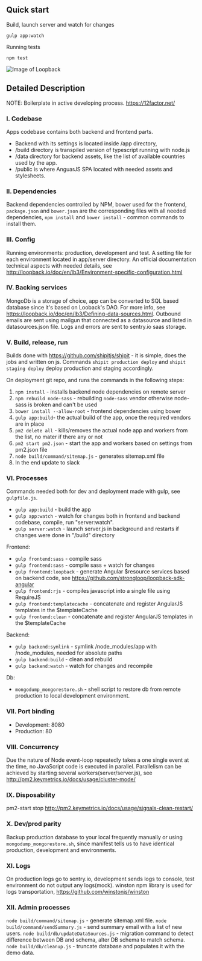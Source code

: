 ## Quick start
Build, launch server and watch for changes
```
gulp app:watch
``` 
Running tests
```
npm test
```

![Image of Loopback](https://raw.githubusercontent.com/ivanproskuryakov/loopplate/master/docs/screen-one.png)


## Detailed Description
NOTE: Boilerplate in active developing process. https://12factor.net/

### I. Codebase
Apps codebase contains both backend and frontend parts.
- Backend with its settings is located inside /app directory,
- /build directory is transpiled version of typescript running with node.js
- /data directory for backend assets, like the list of available countries used by the app.
- /public is where AnguarJS SPA located with needed assets and stylesheets.

### II. Dependencies
Backend dependencies controlled by NPM, bower used for the frontend, `package.json` and `bower.json` 
are the corresponding files with all needed dependencies, 
```npm install``` and ```bower install``` - common commands to install them.

### III. Config
Running environments: production, development and test.
A setting file for each environment located in app/server directory.
An official documentation technical aspects with needed details, see http://loopback.io/doc/en/lb3/Environment-specific-configuration.html


### IV. Backing services
MongoDb is a storage of choice, app can be converted to SQL based database since it's based on Looback's DAO.
For more info, see https://loopback.io/doc/en/lb3/Defining-data-sources.html.
Outbound emails are sent using mailgun that connected as a datasource and listed in datasources.json file.
Logs and errors are sent to sentry.io saas storage.


### V. Build, release, run
Builds done with https://github.com/shipitjs/shipit - it is simple, does the jobs and written on js.
Commands ```shipit production deploy``` and ```shipit staging deploy``` deploy production and staging accordingly.

On deployment git repo, and runs the commands in the following steps:
1. `npm install` - installs backend node dependencies on remote server
2. `npm rebuild node-sass` - rebuilding `node-sass` vendor otherwise node-sass is broken and can't be used
3. `bower install --allow-root` - frontend dependencies using bower
4. `gulp app:build`- the actual build of the app, once the required vendors are in place
5. `pm2 delete all` - kills/removes the actual node app and workers from the list, no mater if there any or not
6. `pm2 start pm2.json` - start the app and workers based on settings from pm2.json file
7. `node build/command/sitemap.js` - generates sitemap.xml file
8. In the end  update to slack


### VI. Processes
Commands needed both for dev and deployment made with gulp, see `gulpfile.js`.

- `gulp app:build` - build the app
- `gulp app:watch` - watch for changes both in frontend and backend codebase, compile, run "server:watch".
- `gulp server:watch` - launch server.js in background and restarts if changes were done in "/build" directory

Frontend:
- `gulp frontend:sass` - compile sass
- `gulp frontend:sass` - compile sass + watch for changes
- `gulp frontend:loopback` - generate Angular $resource services based on backend code, see https://github.com/strongloop/loopback-sdk-angular
- `gulp frontend:rjs` - compiles javascript into a single file using RequireJS
- `gulp frontend:templatecache` - concatenate and register AngularJS templates in the $templateCache
- `gulp frontend:clean` - concatenate and register AngularJS templates in the $templateCache

Backend:
- `gulp backend:symlink` - symlink /node_modules/app with /node_modules, needed for absolute paths
- `gulp backend:build` - clean and rebuild
- `gulp backend:watch` - watch for changes and recompile

Db:
- `mongodump_mongorestore.sh` - shell script to restore db from remote production to local development environment.


### VII. Port binding
 - Development: 8080
 - Production: 80
  
### VIII. Concurrency
Due the nature of Node event-loop repeatedly takes a one single event at the time, no JavaScript code is executed in parallel.
Parallelism can be achieved by starting several workers(server/server.js), see http://pm2.keymetrics.io/docs/usage/cluster-mode/

### IX. Disposability
pm2-start stop
http://pm2.keymetrics.io/docs/usage/signals-clean-restart/

### X. Dev/prod parity
Backup production database to your local frequently manually or using `mongodump_mongorestore.sh`, 
since manifest tells us to have identical production, development and environments.

### XI. Logs
On production logs go to sentry.io, development sends logs to console, test environment do not output any logs(mock).
winston npm library is used for logs transportation, https://github.com/winstonjs/winston       

### XII. Admin processes
`node build/command/sitemap.js` - generate sitemap.xml file.
`node build/command/sendSummary.js` - send summary email with a list of new users.
`node build/db/updateDataSources.js` - migration command to detect difference between DB and schema, alter DB schema to match schema.
`node build/db/cleanup.js` - truncate database and populates it with the demo data.

